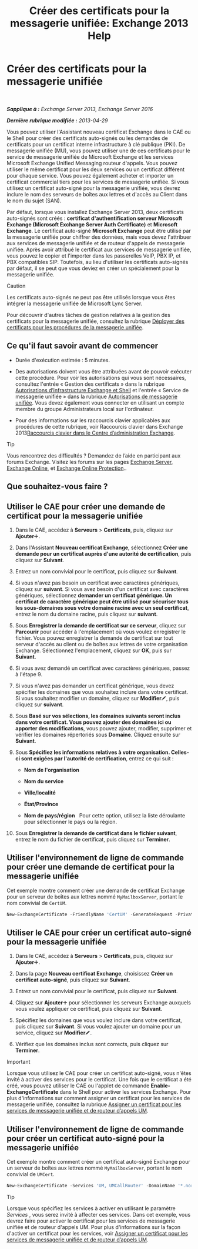 ﻿---
title: 'Créer des certificats pour la messagerie unifiée: Exchange 2013 Help'
TOCTitle: Créer des certificats pour la messagerie unifiée
ms:assetid: 66807ee7-3d3f-482d-a3ac-d4e9baca3271
ms:mtpsurl: https://technet.microsoft.com/fr-fr/library/Dn205141(v=EXCHG.150)
ms:contentKeyID: 54652763
ms.date: 05/23/2018
mtps_version: v=EXCHG.150
ms.translationtype: MT
---

# Créer des certificats pour la messagerie unifiée

 

_**Sapplique à :** Exchange Server 2013, Exchange Server 2016_

_**Dernière rubrique modifiée :** 2013-04-29_

Vous pouvez utiliser l'Assistant nouveau certificat Exchange dans le CAE ou le Shell pour créer des certificats auto-signés ou les demandes de certificats pour un certificat interne infrastructure à clé publique (PKI). De messagerie unifiée (MU), vous pouvez utiliser une de ces certificats pour le service de messagerie unifiée de Microsoft Exchange et les services Microsoft Exchange Unified Messaging routeur d'appels. Vous pouvez utiliser le même certificat pour les deux services ou un certificat différent pour chaque service. Vous pouvez également acheter et importer un certificat commercial tiers pour les services de messagerie unifiée. Si vous utilisez un certificat auto-signé pour la messagerie unifiée, vous devrez inclure le nom des serveurs de boîtes aux lettres et d'accès au Client dans le nom du sujet (SAN).

Par défaut, lorsque vous installez Exchange Server 2013, deux certificats auto-signés sont créés : **certificat d'authentification serveur Microsoft Exchange (Microsoft Exchange Server Auth Certificate)** et **Microsoft Exchange**. Le certificat auto-signé **Microsoft Exchange** peut être utilisé par la messagerie unifiée pour chiffrer des données, mais vous devez l'attribuer aux services de messagerie unifiée et de routeur d'appels de messagerie unifiée. Après avoir attribué le certificat aux services de messagerie unifiée, vous pouvez le copier et l'importer dans les passerelles VoIP, PBX IP, et PBX compatibles SIP. Toutefois, au lieu d'utiliser les certificats auto-signés par défaut, il se peut que vous deviez en créer un spécialement pour la messagerie unifiée.

> [!CAUTION]
> Les certificats auto-signés ne peut pas être utilisés lorsque vous êtes intégrer la messagerie unifiée de Microsoft Lync Server.


Pour découvrir d'autres tâches de gestion relatives à la gestion des certificats pour la messagerie unifiée, consultez la rubrique [Déployer des certificats pour les procédures de la messagerie unifiée](deploying-certificates-for-um-procedures-exchange-2013-help.md).

## Ce qu'il faut savoir avant de commencer

  - Durée d'exécution estimée : 5 minutes.

  - Des autorisations doivent vous être attribuées avant de pouvoir exécuter cette procédure. Pour voir les autorisations qui vous sont nécessaires, consultez l'entrée « Gestion des certificats » dans la rubrique [Autorisations d’infrastructure Exchange et Shell](exchange-and-shell-infrastructure-permissions-exchange-2013-help.md) et l'entrée « Service de messagerie unifiée » dans la rubrique [Autorisations de messagerie unifiée](unified-messaging-permissions-exchange-2013-help.md). Vous devez également vous connecter en utilisant un compte membre du groupe Administrateurs local sur l'ordinateur.

  - Pour des informations sur les raccourcis clavier applicables aux procédures de cette rubrique, voir Raccourcis clavier dans Exchange 2013[Raccourcis clavier dans le Centre d’administration Exchange](keyboard-shortcuts-in-the-exchange-admin-center-exchange-online-protection-help.md).

> [!TIP]
> Vous rencontrez des difficultés ? Demandez de l’aide en participant aux forums Exchange. Visitez les forums sur les pages <a href="https://go.microsoft.com/fwlink/p/?linkid=60612">Exchange Server</a>, <a href="https://go.microsoft.com/fwlink/p/?linkid=267542">Exchange Online</a>, et <a href="https://go.microsoft.com/fwlink/p/?linkid=285351">Exchange Online Protection</a>..


## Que souhaitez-vous faire ?

## Utiliser le CAE pour créer une demande de certificat pour la messagerie unifiée

1.  Dans le CAE, accédez à **Serveurs** \> **Certificats**, puis, cliquez sur **Ajouter**![Icône Ajouter](images/JJ218640.c1e75329-d6d7-4073-a27d-498590bbb558(EXCHG.150).gif "Icône Ajouter").

2.  Dans l'Assistant **Nouveau certificat Exchange**, sélectionnez **Créer une demande pour un certificat auprès d'une autorité de certification**, puis cliquez sur **Suivant**.

3.  Entrez un nom convivial pour le certificat, puis cliquez sur **Suivant**.

4.  Si vous n'avez pas besoin un certificat avec caractères génériques, cliquez sur **suivant**. Si vous avez besoin d'un certificat avec caractères génériques, sélectionnez **demander un certificat générique. Un certificat de caractère générique peut être utilisé pour sécuriser tous les sous-domaines sous votre domaine racine avec un seul certificat**, entrez le nom du domaine racine, puis cliquez sur **suivant**.

5.  Sous **Enregistrer la demande de certificat sur ce serveur**, cliquez sur **Parcourir** pour accéder à l'emplacement où vous voulez enregistrer le fichier. Vous pouvez enregistrer la demande de certificat sur tout serveur d'accès au client ou de boîtes aux lettres de votre organisation Exchange. Sélectionnez l'emplacement, cliquez sur **OK**, puis sur **Suivant**.

6.  Si vous avez demandé un certificat avec caractères génériques, passez à l'étape 9.

7.  Si vous n'avez pas demander un certificat générique, vous devez spécifier les domaines que vous souhaitez inclure dans votre certificat. Si vous souhaitez modifier un domaine, cliquez sur **Modifier**![Icône Modifier](images/Bb124582.6f53ccb2-1f13-4c02-bea0-30690e6ea71d(EXCHG.150).gif "Icône Modifier"), puis cliquez sur **suivant**.

8.  Sous **Basé sur vos sélections, les domaines suivants seront inclus dans votre certificat. Vous pouvez ajouter des domaines ici ou apporter des modifications**, vous pouvez ajouter, modifier, supprimer et vérifier les domaines répertoriés sous **Domaine**. Cliquez ensuite sur **Suivant**.

9.  Sous **Spécifiez les informations relatives à votre organisation. Celles-ci sont exigées par l'autorité de certification**, entrez ce qui suit :
    
      - **Nom de l'organisation**
    
      - **Nom du service**
    
      - **Ville/localité**
    
      - **État/Province**
    
      - **Nom de pays/région**   Pour cette option, utilisez la liste déroulante pour sélectionner le pays ou la région.

10. Sous **Enregistrer la demande de certificat dans le fichier suivant**, entrez le nom du fichier de certificat, puis cliquez sur **Terminer**.

## Utiliser l'environnement de ligne de commande pour créer une demande de certificat pour la messagerie unifiée

Cet exemple montre comment créer une demande de certificat Exchange pour un serveur de boîtes aux lettres nommé `MyMailboxServer`, portant le nom convivial de `CertUM`.

```powershell
New-ExchangeCertificate -FriendlyName 'CertUM' -GenerateRequest -PrivateKeyExportable $true -KeySize '2048' -DomainName '*.northwindtraders.com' -SubjectName 'C=US,S=wa,L=redmond,O=northwindtraders,OU=servers,CN= northwindtraders.com' -Server 'MyMailboxServer'
```

## Utiliser le CAE pour créer un certificat auto-signé pour la messagerie unifiée

1.  Dans le CAE, accédez à **Serveurs** \> **Certificats**, puis, cliquez sur **Ajouter**![Icône Ajouter](images/JJ218640.c1e75329-d6d7-4073-a27d-498590bbb558(EXCHG.150).gif "Icône Ajouter").

2.  Dans la page **Nouveau certificat Exchange**, choisissez **Créer un certificat auto-signé**, puis cliquez sur **Suivant**.

3.  Entrez un nom convivial pour le certificat, puis cliquez sur **Suivant**.

4.  Cliquez sur **Ajouter**![Icône Ajouter](images/JJ218640.c1e75329-d6d7-4073-a27d-498590bbb558(EXCHG.150).gif "Icône Ajouter") pour sélectionner les serveurs Exchange auxquels vous voulez appliquer ce certificat, puis cliquez sur **Suivant**.

5.  Spécifiez les domaines que vous voulez inclure dans votre certificat, puis cliquez sur **Suivant**. Si vous voulez ajouter un domaine pour un service, cliquez sur **Modifier**![Icône Modifier](images/Bb124582.6f53ccb2-1f13-4c02-bea0-30690e6ea71d(EXCHG.150).gif "Icône Modifier").

6.  Vérifiez que les domaines inclus sont corrects, puis cliquez sur **Terminer**.

> [!IMPORTANT]
> Lorsque vous utilisez le CAE pour créer un certificat auto-signé, vous n'êtes invité à activer des services pour le certificat. Une fois que le certificat a été créé, vous pouvez utiliser le CAE ou l'applet de commande <strong>Enable-ExchangeCertificate</strong> dans le Shell pour activer les services Exchange. Pour plus d'informations sur comment assigner un certificat pour les services de messagerie unifiée, consultez la rubrique <a href="assign-a-certificate-to-the-um-and-um-call-router-services-exchange-2013-help.md">Assigner un certificat pour les services de messagerie unifiée et de routeur d’appels UM</a>.


## Utiliser l'environnement de ligne de commande pour créer un certificat auto-signé pour la messagerie unifiée

Cet exemple montre comment créer un certificat auto-signé Exchange pour un serveur de boîtes aux lettres nommé `MyMailboxServer`, portant le nom convivial de `UMCert`.

```powershell
New-ExchangeCertificate -Services 'UM, UMCallRouter' -DomainName '*.northwindtraders.com' -FriendlyName 'UMSelfSigned' -SubjectName 'C=US,S=WA,L=Redmond,O=Northwindtraders,OU=Servers,CN= Northwindtraders.com' -PrivateKeyExportable $true
```

> [!TIP]
> Lorsque vous spécifiez les services à activer en utilisant le paramètre <em>Services</em> , vous serez invité à affecter ces services. Dans cet exemple, vous devrez faire pour activer le certificat pour les services de messagerie unifiée et de routeur d'appels UM. Pour plus d'informations sur la façon d'activer un certificat pour les services, voir <a href="assign-a-certificate-to-the-um-and-um-call-router-services-exchange-2013-help.md">Assigner un certificat pour les services de messagerie unifiée et de routeur d’appels UM</a>.


